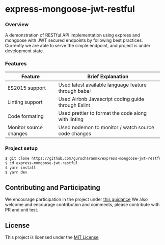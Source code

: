 # express-mongoose-jwt-restful

### Overview
A demonstration of RESTful API implementation using express and mongoose with JWT secured endpoints by following best practices.
Currently we are able to serve the simple endpoint, and project is under development state.

### Features
| Feature | Brief Explanation |
| ------ | ------ |
| ES2015 support | Used latest available language feature through babel |
| Linting support | Used Airbnb Javascript coding guide through Eslint |
| Code formating | Used prettier to format the code along with linting |
| Monitor source changes | Used nodemon to monitor / watch source code changes |

### Project setup
```sh
$ git clone https://github.com/gurucharanmk/express-mongoose-jwt-restful.git
$ cd express-mongoose-jwt-restful
$ yarn install
$ yarn dev
```

## Contributing and Participating
We encourage participation in the project under [this guidance](https://github.com/gurucharanmk/express-mongoose-jwt-restful/blob/master/CODE_OF_CONDUCT.md)
We also welcome and encourage contribution and comments, please contribute  with PR and unit test.

## License
This project is licensed under the [MIT License](https://github.com/gurucharanmk/express-mongoose-jwt-restful/blob/master/LICENSE)

